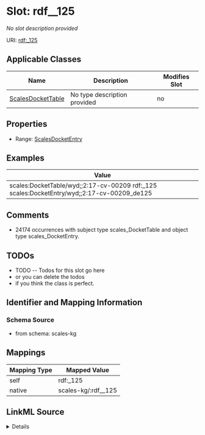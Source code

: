 

# Slot: rdf__125


_No slot description provided_





URI: [rdf:_125](http://www.w3.org/1999/02/22-rdf-syntax-ns#_125)



<!-- no inheritance hierarchy -->





## Applicable Classes

| Name | Description | Modifies Slot |
| --- | --- | --- |
| [ScalesDocketTable](../classes/ScalesDocketTable.md) | No type description provided |  no  |







## Properties

* Range: [ScalesDocketEntry](../classes/ScalesDocketEntry.md)






## Examples

| Value |
| --- |
| scales:DocketTable/wyd;;2:17-cv-00209 rdf:_125 scales:DocketEntry/wyd;;2:17-cv-00209_de125 |

## Comments

* 24174 occurrences with subject type scales_DocketTable and object type scales_DocketEntry.

## TODOs

* TODO -- Todos for this slot go here
* or you can delete the todos
* if you think the class is perfect.

## Identifier and Mapping Information







### Schema Source


* from schema: scales-kg




## Mappings

| Mapping Type | Mapped Value |
| ---  | ---  |
| self | rdf:_125 |
| native | scales-kg/:rdf__125 |




## LinkML Source

<details>
```yaml
name: rdf__125
description: No slot description provided
todos:
- TODO -- Todos for this slot go here
- or you can delete the todos
- if you think the class is perfect.
comments:
- 24174 occurrences with subject type scales_DocketTable and object type scales_DocketEntry.
examples:
- value: scales:DocketTable/wyd;;2:17-cv-00209 rdf:_125 scales:DocketEntry/wyd;;2:17-cv-00209_de125
from_schema: scales-kg
rank: 1000
slot_uri: rdf:_125
alias: rdf__125
domain_of:
- scales_DocketTable
range: scales_DocketEntry

```
</details>
